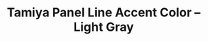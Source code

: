 ---
layout: product
title: "Tamiya Panel Line Accent Color – Light Gray"
price: "800" 
desc: "Panel VoŠ"
img_path: "/assets/img/PLACLightGray.jpg"
brand: "N/A"
available: true
special_offer: false
new: true
soon: false
cat: "0N/A"
subcat: "0N/A"
subsubcat: "0N/A"
sifra: "PLACLightGray"
popular: false
---
